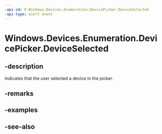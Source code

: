----api-id: E:Windows.Devices.Enumeration.DevicePicker.DeviceSelected
-api-type: winrt event
---<!-- Event syntaxpublic event Windows.Foundation.TypedEventHandler DeviceSelected<Windows.Devices.Enumeration.DevicePicker,  Windows.Devices.Enumeration.DeviceSelectedEventArgs>--># Windows.Devices.Enumeration.DevicePicker.DeviceSelected## -descriptionIndicates that the user selected a device in the picker.## -remarks## -examples## -see-also